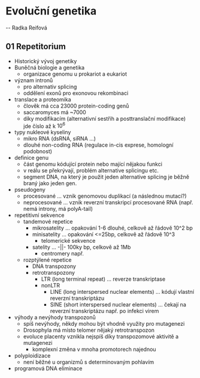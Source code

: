 # Evoluční genetika
-- Radka Reifová  

## 01 Repetitorium
- Historický vývoj genetiky
- Buněčná biologie a genetika
  - organizace genomu u prokariot a eukariot
- význam intronů
  - pro alternativ splicing
  - oddělení exonů pro exonovou rekombinaci
- translace a proteomika
  - člověk má cca 23000 protein-coding genů
  - saccaromyces má ~7000
  - díky modifikacím (alternativní sestřih a posttranslační modifikace) jde číslo až k $10^6$
- typy nukleové kyseliny
  - mikro RNA (dsRNA, siRNA ...)
  - dlouhé non-coding RNA (regulace in-cis exprese, homologní podobnost)
- definice genu
  - část genomu kódující protein nebo mající nějakou funkci
  - v reálu se překrývají, problém alternative splicingu etc.
  - segment DNA, na který je použit jeden alternative splicing je běžně braný jako jeden gen.
- pseudogeny
  - procesované ... vznik genomovou duplikací (a následnou mutací?)
  - neprocesované ... vznik reverzní transkripcí procesované RNA (např. nemá introny, má polyA-tail)
- repetitivní sekvence
  - tandemové repetice
    - mikrosatelity ... opakování 1-6 dlouhé, celkově až řádově 10^2 bp
    - minisatelity ... opakování <=25bp, celkově až řádově 10^3
      - telomerické sekvence
    - satelity ... -||- 100ky bp, celkově až 1Mb
      - centromery např.
  - rozptýlené repetice
    - DNA transpozony
    - retrotranspozony
      - LTR (long terminal repeat) ... reverze transkriptase
      - nonLTR
        - LINE (long interspersed nuclear elements) ... kódují vlastní reverzní transkriptázu
        - SINE (short interspersed nuclear elements) ... čekají na reverzní transkriptázu např. po infekci virem
- výhody a nevýhody transpozonů
  - spíš nevýhody, někdy mohou být vhodně využity pro mutagenezi
  - Drosophyla má místo telomer nějaký retrotranspozon
  - evoluce placenty vznikla nejspíš díky transpozomové aktivitě a mutagenezi
    - komplexní změna v mnoha promotorech najednou
- polyploidizace
  - není běžné u organizmů s determinovaným pohlavím
- programová DNA eliminace